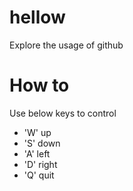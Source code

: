 # hellow
Explore the usage of github

# How to
Use below keys to control
* 'W' up
* 'S' down
* 'A' left
* 'D' right
* 'Q' quit
